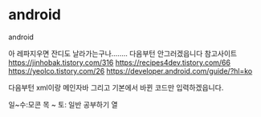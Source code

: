 # android
android


아 레파지우면 잔디도 날라가는구나........ 다음부턴 안그러겠읍니다
참고사이트 https://jinhobak.tistory.com/316
https://recipes4dev.tistory.com/66
https://yeolco.tistory.com/26
https://developer.android.com/guide/?hl=ko

다음부턴 xml이랑 메인자바 그리고 기본에서 바뀐 코드만 입력하겠읍니다.



일~수:모콘
목 ~ 토: 일반 공부하기
열

